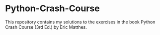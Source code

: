 # Python-Crash-Course

This repository contains my solutions to the exercises in the book Python Crash Course (3rd Ed.) by Eric Matthes.
